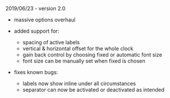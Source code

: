 2019/06/23 - version 2.0

* massive options overhaul
* added support for:
  - spacing of active labels
  - vertical & horizontal offset for the whole clock
  - gain back control by choosing fixed or automatic font size
  - font size can be manually set when fixed is chosen  
  
* fixes known bugs:
  - labels now show inline under all circumstances
  - separator can now be activated or deactivated as intended
